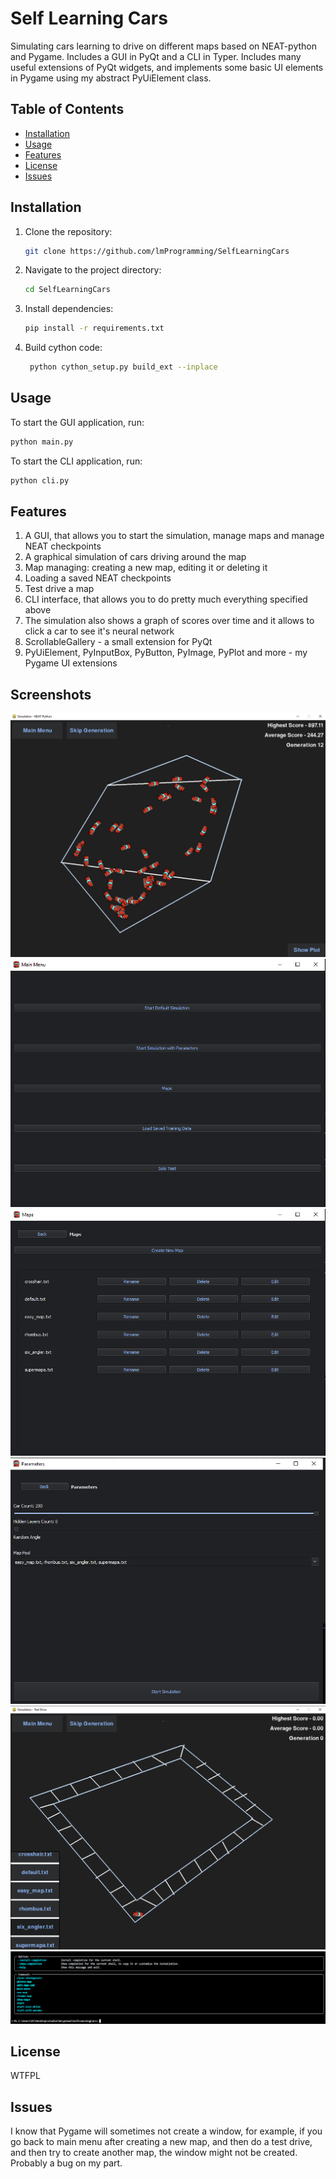 # Self Learning Cars

Simulating cars learning to drive on different maps based on NEAT-python and Pygame. Includes a GUI in PyQt and a CLI in Typer.
Includes many useful extensions of PyQt widgets, and implements some basic UI elements in Pygame using my abstract PyUiElement class.

## Table of Contents

- [Installation](#installation)
- [Usage](#usage)
- [Features](#features)
- [License](#license)
- [Issues](#issues)

## Installation

1. Clone the repository:
    ```sh
    git clone https://github.com/lmProgramming/SelfLearningCars
    ```
2. Navigate to the project directory:
    ```sh
    cd SelfLearningCars
    ```
3. Install dependencies:
    ```sh
    pip install -r requirements.txt
    ```
4. Build cython code:
   ```sh
    python cython_setup.py build_ext --inplace
    ```

## Usage

To start the GUI application, run:
```sh
python main.py
```
To start the CLI application, run:
```sh
python cli.py
```

## Features

1. A GUI, that allows you to start the simulation, manage maps and manage NEAT checkpoints
2. A graphical simulation of cars driving around the map
3. Map managing: creating a new map, editing it or deleting it
4. Loading a saved NEAT checkpoints
5. Test drive a map
6. CLI interface, that allows you to do pretty much everything specified above
7. The simulation also shows a graph of scores over time and it allows to click a car to see it's neural network
8. ScrollableGallery - a small extension for PyQt
9. PyUiElement, PyInputBox, PyButton, PyImage, PyPlot and more - my Pygame UI extensions

## Screenshots

![Alt text](github_images/simulation.png?raw=true "Simulation")
![Alt text](github_images/main_menu.png?raw=true "Main menu")
![Alt text](github_images/maps.png?raw=true "Maps")
![Alt text](github_images/parameters.png?raw=true "Parameters")
![Alt text](github_images/test_drive.png?raw=true "Test drive")
![Alt text](github_images/typer.png?raw=true "Typer")

## License

WTFPL

## Issues

I know that Pygame will sometimes not create a window, for example, if you go back to main menu after creating a new map, and then do a test drive, and then try to create another map, the window might not be created. Probably a bug on my part.
